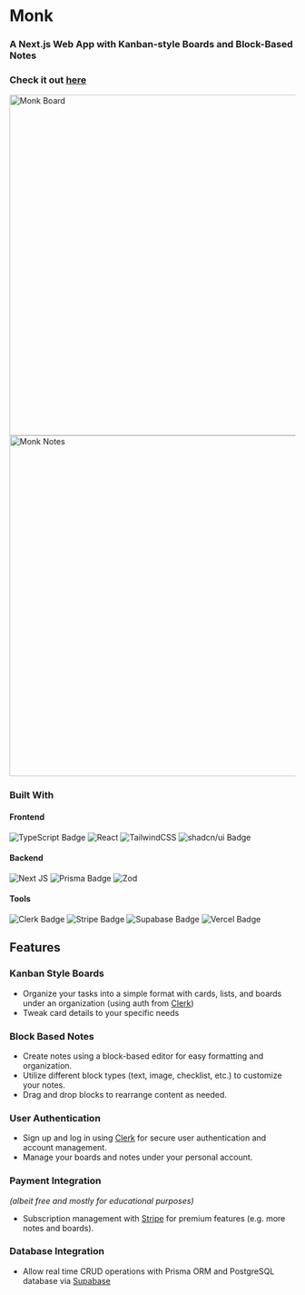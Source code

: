 # Monk
### A Next.js Web App with Kanban-style Boards and Block-Based Notes
### Check it out [here](monk-board.com)

<img src="/public/images/board.webp" alt="Monk Board" width="600" />
<img src="/public/images/notes.webp" alt="Monk Notes" width="600" />

### Built With
#### Frontend
![TypeScript Badge](https://img.shields.io/badge/TypeScript-3178C6?logo=typescript&logoColor=fff&style=for-the-badge)
![React](https://img.shields.io/badge/react-%2320232a.svg?style=for-the-badge&logo=react&logoColor=%2361DAFB)
![TailwindCSS](https://img.shields.io/badge/tailwindcss-%2338B2AC.svg?style=for-the-badge&logo=tailwind-css&logoColor=white)
![shadcn/ui Badge](https://img.shields.io/badge/shadcn%2Fui-000?logo=shadcnui&logoColor=fff&style=for-the-badge)
#### Backend
![Next JS](https://img.shields.io/badge/Next-black?style=for-the-badge&logo=next.js&logoColor=white)
![Prisma Badge](https://img.shields.io/badge/Prisma-2D3748?logo=prisma&logoColor=fff&style=for-the-badge)
![Zod](https://img.shields.io/badge/zod-%233068b7.svg?style=for-the-badge&logo=zod&logoColor=white)
#### Tools
![Clerk Badge](https://img.shields.io/badge/Clerk-6C47FF?logo=clerk&logoColor=fff&style=for-the-badge)
![Stripe Badge](https://img.shields.io/badge/Stripe-008CDD?logo=stripe&logoColor=fff&style=for-the-badge)
![Supabase Badge](https://img.shields.io/badge/Supabase-3FCF8E?logo=supabase&logoColor=fff&style=for-the-badge)
![Vercel Badge](https://img.shields.io/badge/Vercel-000?logo=vercel&logoColor=fff&style=for-the-badge)

## Features
### Kanban Style Boards
- Organize your tasks into a simple format with cards, lists, and boards under an organization (using auth from [Clerk](clerk.com))
- Tweak card details to your specific needs

### Block Based Notes
- Create notes using a block-based editor for easy formatting and organization.
- Utilize different block types (text, image, checklist, etc.) to customize your notes.
- Drag and drop blocks to rearrange content as needed.

### User Authentication
- Sign up and log in using [Clerk](clerk.com) for secure user authentication and account management.
- Manage your boards and notes under your personal account.

### Payment Integration 
*(albeit free and mostly for educational purposes)*
- Subscription management with [Stripe](https://stripe.com/) for premium features (e.g. more notes and boards).

### Database Integration
- Allow real time CRUD operations with Prisma ORM and PostgreSQL database via [Supabase](https://supabase.com/)

